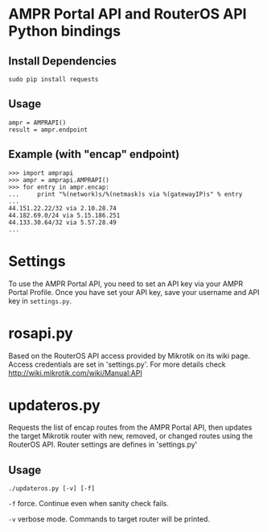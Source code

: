 AMPR Portal API and RouterOS API Python bindings
================================================

Install Dependencies
--------------------

    sudo pip install requests

Usage
-----

    ampr = AMPRAPI()
    result = ampr.endpoint

Example (with "encap" endpoint)
-------------------------------

    >>> import amprapi
    >>> ampr = amprapi.AMPRAPI()
    >>> for entry in ampr.encap:
    ...     print "%(network)s/%(netmask)s via %(gatewayIP)s" % entry
    ...
    44.151.22.22/32 via 2.10.28.74
    44.182.69.0/24 via 5.15.186.251
    44.133.30.64/32 via 5.57.28.49
    ...


Settings
========

To use the AMPR Portal API, you need to set an API key via your AMPR Portal
Profile. Once you have set your API key, save your username and API key in
`settings.py`.

rosapi.py
=========
Based on the RouterOS API access provided by Mikrotik on its wiki page.
Access credentials are set in 'settings.py'.
For more details check http://wiki.mikrotik.com/wiki/Manual:API

updateros.py
=============

Requests the list of encap routes from the AMPR Portal API, then updates the
target Mikrotik router with new, removed, or changed routes using the RouterOS API.
Router settings are defines in 'settings.py'

Usage
-----

	./updateros.py [-v] [-f]

`-f` force. Continue even when sanity check fails.

`-v` verbose mode. Commands to target router will be printed.
